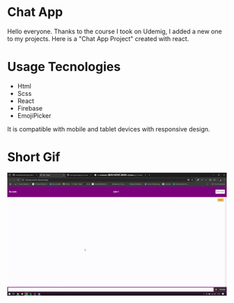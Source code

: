 # Chat App

Hello everyone. Thanks to the course I took on Udemig, I added a new one to my projects. Here is a "Chat App Project" created with react.

# Usage Tecnologies

- Html
- Scss
- React
- Firebase
- EmojiPicker
  
It is compatible with mobile and tablet devices with responsive design.

# Short Gif

![](chat.gif)
